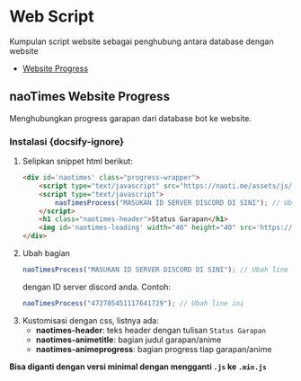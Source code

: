 # Web Script
Kumpulan script website sebagai penghubung antara database dengan website

* [Website Progress](#naotimes-website-progress)

## naoTimes Website Progress

Menghubungkan progress garapan dari database bot ke website.

### Instalasi {docsify-ignore}

1. Selipkan snippet html berikut:
    ```html
    <div id='naotimes' class="progress-wrapper">
        <script type="text/javascript" src="https://naoti.me/assets/js/naoTimes.js"></script>
        <script type="text/javascript">
            naoTimesProcess("MASUKAN ID SERVER DISCORD DI SINI"); // Ubah line ini
        </script>
        <h1 class="naotimes-header">Status Garapan</h1>
        <img id='naotimes-loading' width="40" height="40" src='https://puu.sh/DiJzU/6af20efe7e.gif'>
    </div>
    ```
2. Ubah bagian
    ```js
    naoTimesProcess("MASUKAN ID SERVER DISCORD DI SINI"); // Ubah line ini
    ```
    dengan ID server discord anda. Contoh:
    ```js
    naoTimesProcess("472705451117641729"); // Ubah line ini
    ```
2. Kustomisasi dengan css, listnya ada:
    - **naotimes-header**: teks header dengan tulisan `Status Garapan`
    - **naotimes-animetitle**: bagian judul garapan/anime
    - **naotimes-animeprogress**: bagian progress tiap garapan/anime

**Bisa diganti dengan versi minimal dengan mengganti `.js` ke `.min.js`**
